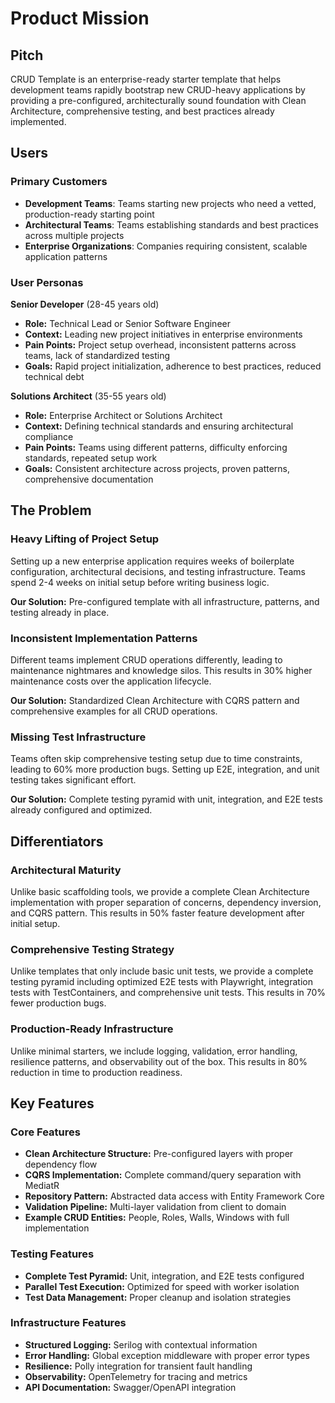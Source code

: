 # Product Mission

## Pitch

CRUD Template is an enterprise-ready starter template that helps development teams rapidly bootstrap new CRUD-heavy applications by providing a pre-configured, architecturally sound foundation with Clean Architecture, comprehensive testing, and best practices already implemented.

## Users

### Primary Customers

- **Development Teams**: Teams starting new projects who need a vetted, production-ready starting point
- **Architectural Teams**: Teams establishing standards and best practices across multiple projects
- **Enterprise Organizations**: Companies requiring consistent, scalable application patterns

### User Personas

**Senior Developer** (28-45 years old)
- **Role:** Technical Lead or Senior Software Engineer
- **Context:** Leading new project initiatives in enterprise environments
- **Pain Points:** Project setup overhead, inconsistent patterns across teams, lack of standardized testing
- **Goals:** Rapid project initialization, adherence to best practices, reduced technical debt

**Solutions Architect** (35-55 years old)
- **Role:** Enterprise Architect or Solutions Architect
- **Context:** Defining technical standards and ensuring architectural compliance
- **Pain Points:** Teams using different patterns, difficulty enforcing standards, repeated setup work
- **Goals:** Consistent architecture across projects, proven patterns, comprehensive documentation

## The Problem

### Heavy Lifting of Project Setup

Setting up a new enterprise application requires weeks of boilerplate configuration, architectural decisions, and testing infrastructure. Teams spend 2-4 weeks on initial setup before writing business logic.

**Our Solution:** Pre-configured template with all infrastructure, patterns, and testing already in place.

### Inconsistent Implementation Patterns

Different teams implement CRUD operations differently, leading to maintenance nightmares and knowledge silos. This results in 30% higher maintenance costs over the application lifecycle.

**Our Solution:** Standardized Clean Architecture with CQRS pattern and comprehensive examples for all CRUD operations.

### Missing Test Infrastructure

Teams often skip comprehensive testing setup due to time constraints, leading to 60% more production bugs. Setting up E2E, integration, and unit testing takes significant effort.

**Our Solution:** Complete testing pyramid with unit, integration, and E2E tests already configured and optimized.

## Differentiators

### Architectural Maturity

Unlike basic scaffolding tools, we provide a complete Clean Architecture implementation with proper separation of concerns, dependency inversion, and CQRS pattern. This results in 50% faster feature development after initial setup.

### Comprehensive Testing Strategy

Unlike templates that only include basic unit tests, we provide a complete testing pyramid including optimized E2E tests with Playwright, integration tests with TestContainers, and comprehensive unit tests. This results in 70% fewer production bugs.

### Production-Ready Infrastructure

Unlike minimal starters, we include logging, validation, error handling, resilience patterns, and observability out of the box. This results in 80% reduction in time to production readiness.

## Key Features

### Core Features

- **Clean Architecture Structure:** Pre-configured layers with proper dependency flow
- **CQRS Implementation:** Complete command/query separation with MediatR
- **Repository Pattern:** Abstracted data access with Entity Framework Core
- **Validation Pipeline:** Multi-layer validation from client to domain
- **Example CRUD Entities:** People, Roles, Walls, Windows with full implementation

### Testing Features

- **Complete Test Pyramid:** Unit, integration, and E2E tests configured
- **Parallel Test Execution:** Optimized for speed with worker isolation
- **Test Data Management:** Proper cleanup and isolation strategies

### Infrastructure Features

- **Structured Logging:** Serilog with contextual information
- **Error Handling:** Global exception middleware with proper error types
- **Resilience:** Polly integration for transient fault handling
- **Observability:** OpenTelemetry for tracing and metrics
- **API Documentation:** Swagger/OpenAPI integration